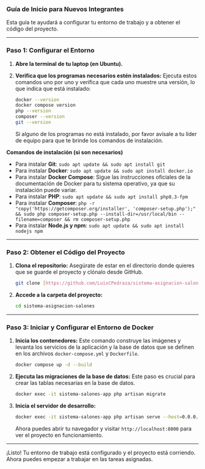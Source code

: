 ### Guía de Inicio para Nuevos Integrantes

Esta guía te ayudará a configurar tu entorno de trabajo y a obtener el código del proyecto.

---

### Paso 1: Configurar el Entorno

1.  **Abre la terminal de tu laptop (en Ubuntu).**

2.  **Verifica que los programas necesarios estén instalados:**
    Ejecuta estos comandos uno por uno y verifica que cada uno muestre una versión, lo que indica que está instalado:
    ```bash
    docker --version
    docker compose version
    php --version
    composer --version
    git --version
    ```
    Si alguno de los programas no está instalado, por favor avísale a tu líder de equipo para que te brinde los comandos de instalación.
    
**Comandos de instalación (si son necesarios)**
* Para instalar **Git**: `sudo apt update && sudo apt install git`
* Para instalar **Docker**: `sudo apt update && sudo apt install docker.io`
* Para instalar **Docker Compose**: Sigue las instrucciones oficiales de la documentación de Docker para tu sistema operativo, ya que su instalación puede variar.
* Para instalar **PHP**: `sudo apt update && sudo apt install php8.3-fpm`
* Para instalar **Composer**: `php -r "copy('https://getcomposer.org/installer', 'composer-setup.php');" && sudo php composer-setup.php --install-dir=/usr/local/bin --filename=composer && rm composer-setup.php`
* Para instalar **Node.js y npm**: `sudo apt update && sudo apt install nodejs npm`

---

### Paso 2: Obtener el Código del Proyecto

1.  **Clona el repositorio:**
    Asegúrate de estar en el directorio donde quieres que se guarde el proyecto y clónalo desde GitHub.
    ```bash
    git clone [https://github.com/LuisCPedraza/sistema-asignacion-salones.git](https://github.com/LuisCPedraza/sistema-asignacion-salones.git)
    ```

2.  **Accede a la carpeta del proyecto:**
    ```bash
    cd sistema-asignacion-salones
    ```

---

### Paso 3: Iniciar y Configurar el Entorno de Docker

1.  **Inicia los contenedores:**
    Este comando construye las imágenes y levanta los servicios de la aplicación y la base de datos que se definen en los archivos `docker-compose.yml` y `Dockerfile`.
    ```bash
    docker compose up -d --build
    ```

2.  **Ejecuta las migraciones de la base de datos:**
    Este paso es crucial para crear las tablas necesarias en la base de datos.
    ```bash
    docker exec -it sistema-salones-app php artisan migrate
    ```

3.  **Inicia el servidor de desarrollo:**
    ```bash
    docker exec -it sistema-salones-app php artisan serve --host=0.0.0.0 --port=80
    ```
    Ahora puedes abrir tu navegador y visitar `http://localhost:8000` para ver el proyecto en funcionamiento.

---

¡Listo! Tu entorno de trabajo está configurado y el proyecto está corriendo. Ahora puedes empezar a trabajar en las tareas asignadas.
